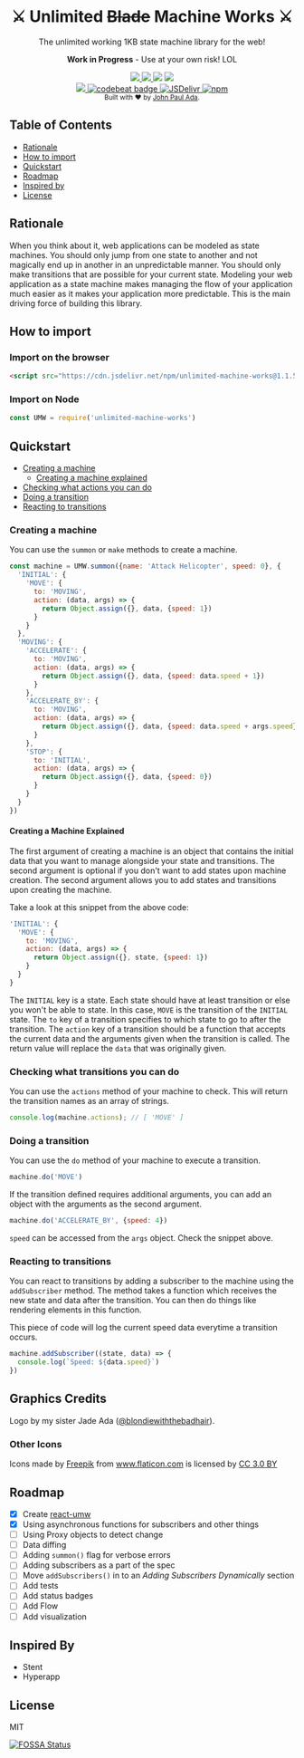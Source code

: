 <div align="center">
  <h1>⚔ Unlimited <strike>Blade</strike> Machine Works ⚔</h1>
  <p>The unlimited working 1KB state machine library for the web!</p>
  <p><strong>Work in Progress</strong> - Use at your own risk! LOL</p>
</div>

<div align="center">
  <a href="http://forthebadge.com">
    <img src="http://forthebadge.com/images/badges/fuck-it-ship-it.svg" />
  </a>
  <a href="http://forthebadge.com">
    <img src="http://forthebadge.com/images/badges/built-with-love.svg" />
  </a>
<a href="https://app.fossa.io/projects/git%2Bgithub.com%2Fjohnpaulada%2Funlimited-machine-works?ref=badge_shield" alt="FOSSA Status"><img src="https://app.fossa.io/api/projects/git%2Bgithub.com%2Fjohnpaulada%2Funlimited-machine-works.svg?type=shield"/></a>
  <a href="http://forthebadge.com">
    <img src="http://forthebadge.com/images/badges/uses-js.svg" />
  </a>
</div>

<div align="center">
  <a href="https://deepscan.io/dashboard/#view=project&pid=1706&bid=7351">
    <img src="https://deepscan.io/api/projects/1706/branches/7351/badge/grade.svg" />
  </a>
  <a href="https://codebeat.co/projects/github-com-johnpaulada-unlimited-machine-works-master">
    <img alt="codebeat badge" src="https://codebeat.co/badges/6f237813-7087-42b8-9736-514e569b950b" />
  </a>
  <a href="https://www.jsdelivr.com/package/npm/unlimited-machine-works">
    <img alt="JSDelivr" src="https://data.jsdelivr.com/v1/package/npm/unlimited-machine-works/badge" />
  </a>
  <a href="https://www.npmjs.com/package/unlimited-machine-works">
    <img alt="npm" src="https://img.shields.io/npm/dt/unlimited-machine-works.svg?style=flat-square" />
  </a>
</div>

<div align="center">
  <sub>Built with ♥ by <a href="https://github.com/johnpaulada">John Paul Ada</a>.</sub>
</div>

## Table of Contents
- [Rationale](#rationale)
- [How to import](#how-to-import)
- [Quickstart](#quickstart)
- [Roadmap](#roadmap)
- [Inspired by](#inspired-by)
- [License](#license)

## Rationale
When you think about it, web applications can be modeled as state machines. You should only jump from one state to another and not magically end up in another in an unpredictable manner. You should only make transitions that are possible for your current state. Modeling your web application as a state machine makes managing the flow of your application much easier as it makes your application more predictable. This is the main driving force of building this library.

## How to import
### Import on the browser
```html
<script src="https://cdn.jsdelivr.net/npm/unlimited-machine-works@1.1.5/umw.min.js" async></script>
```
### Import on Node
```js
const UMW = require('unlimited-machine-works')
```

## Quickstart
- [Creating a machine](#creating-a-machine)
  - [Creating a machine explained](#creating-a-machine-explained)
- [Checking what actions you can do](#checking-what-actions-you-can-do)
- [Doing a transition](#doing-a-transition)
- [Reacting to transitions](#reacting-to-transitions)

### Creating a machine
You can use the `summon` or `make` methods to create a machine.
```js
const machine = UMW.summon({name: 'Attack Helicopter', speed: 0}, {
  'INITIAL': {
    'MOVE': {
      to: 'MOVING',
      action: (data, args) => {
        return Object.assign({}, data, {speed: 1})
      }
    }
  },
  'MOVING': {
    'ACCELERATE': {
      to: 'MOVING',
      action: (data, args) => {
        return Object.assign({}, data, {speed: data.speed + 1})
      }
    },
    'ACCELERATE_BY': {
      to: 'MOVING',
      action: (data, args) => {
        return Object.assign({}, data, {speed: data.speed + args.speed})
      }
    },
    'STOP': {
      to: 'INITIAL',
      action: (data, args) => {
        return Object.assign({}, data, {speed: 0})
      }
    }
  }
})
```
#### Creating a Machine Explained
The first argument of creating a machine is an object that contains the initial data that you want to manage alongside your state and transitions. The second argument is optional if you don't want to add states upon machine creation. The second argument allows you to add states and transitions upon creating the machine.

Take a look at this snippet from the above code:
```js
'INITIAL': {
  'MOVE': {
    to: 'MOVING',
    action: (data, args) => {
      return Object.assign({}, state, {speed: 1})
    }
  }
}
```
The `INITIAL` key is a state. Each state should have at least transition or else you won't be able to state. In this case, `MOVE` is the transition of the `INITIAL` state. The `to` key of a transition specifies to which state to go to after the transition. The `action` key of a transition should be a function that accepts the current data and the arguments given when the transition is called. The return value will replace the `data` that was originally given.

### Checking what transitions you can do
You can use the `actions` method of your machine to check. This will return the transition names as an array of strings.
```js
console.log(machine.actions); // [ 'MOVE' ]
```

### Doing a transition
You can use the `do` method of your machine to execute a transition.
```js
machine.do('MOVE')
```
If the transition defined requires additional arguments, you can add an object with the arguments as the second argument.
```js
machine.do('ACCELERATE_BY', {speed: 4})
```
`speed` can be accessed from the `args` object. Check the snippet above.

### Reacting to transitions
You can react to transitions by adding a subscriber to the machine using the `addSubscriber` method. The method takes a function which receives the new state and data after the transition. You can then do things like rendering elements in this function.

This piece of code will log the current speed data everytime a transition occurs.
```js
machine.addSubscriber((state, data) => {
  console.log(`Speed: ${data.speed}`)
})
```

## Graphics Credits

Logo by my sister Jade Ada ([@blondiewiththebadhair](https://www.instagram.com/blondiewiththebadhair/)).

### Other Icons
<div>Icons made by <a href="http://www.freepik.com" title="Freepik">Freepik</a> from <a href="https://www.flaticon.com/" title="Flaticon">www.flaticon.com</a> is licensed by <a href="http://creativecommons.org/licenses/by/3.0/" title="Creative Commons BY 3.0" target="_blank">CC 3.0 BY</a></div>

## Roadmap
- [x] Create [react-umw](https://github.com/johnpaulada/react-umw)
- [x] Using asynchronous functions for subscribers and other things
- [ ] Using Proxy objects to detect change
- [ ] Data diffing
- [ ] Adding `summon()` flag for verbose errors
- [ ] Adding subscribers as a part of the spec
- [ ] Move `addSubscribers()` in to an *Adding Subscribers Dynamically* section
- [ ] Add tests
- [ ] Add status badges
- [ ] Add Flow
- [ ] Add visualization

## Inspired By
- Stent
- Hyperapp

## License
MIT

[![FOSSA Status](https://app.fossa.io/api/projects/git%2Bgithub.com%2Fjohnpaulada%2Funlimited-machine-works.svg?type=large)](https://app.fossa.io/projects/git%2Bgithub.com%2Fjohnpaulada%2Funlimited-machine-works?ref=badge_large)